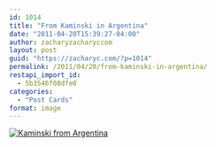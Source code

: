 ```yaml
---
id: 1014
title: "From Kaminski in Argentina"
date: "2011-04-20T15:39:27-04:00"
author: zacharyzacharyccom
layout: post
guid: "https://zacharyc.com/?p=1014"
permalink: /2011/04/20/from-kaminski-in-argentina/
restapi_import_id:
  - 5b3546f08dfe0
categories:
  - "Post Cards"
format: image
---
```


[![](/assets/img/2011/04/Kaminski-from-Argentina-1024x730.jpg?w=709&ssl=1 "Kaminski from Argentina")](/assets/img/2011/04/kaminski-from-argentina.jpeg?ssl=1)
